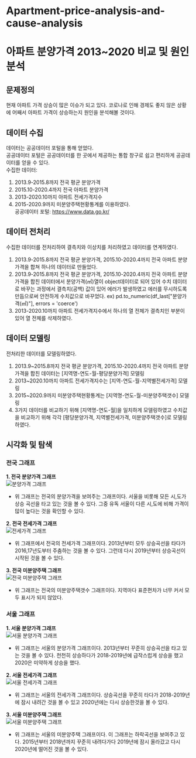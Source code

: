 # Apartment-price-analysis-and-cause-analysis
# 아파트 분양가격 2013~2020 비교 및 원인분석

## 문제정의
현재 아파트 가격 상승이 많은 이슈가 되고 있다. 코로나로 인해 경제도 좋지 않은 상황에 어째서 아파트 가격이 상승하는지 원인을 분석해볼 것이다.

## 데이터 수집
데이터는 공공데이터 포털을 통해 얻었다.   
공공데이터 포털은 공공데이터를 한 곳에서 제공하는 통합 창구로 쉽고 편리하게 공공데이터를 얻을 수 있다.   
수집한 데이터:
1. 2013.9-2015.8까지 전국 평균 분양가격
2. 2015.10-2020.4까지 전국 아파트 분양가격
3. 2013-2020.10까지 아파트 전세가격지수
4. 2015-2020.9까지 미분양주택현황통계를 이용하였다.   
공공데이터 포털: https://www.data.go.kr/

## 데이터 전처리
수집한 데이터를 전처리하여 결측치와 이상치를 처리하였고 데이터를 연계하였다.
1. 2013.9-2015.8까지 전국 평균 분양가격, 2015.10-2020.4까지 전국 아파트 분양가격을 합쳐 하나의 데이터로 만들었다.
2. 2013.9-2015.8까지 전국 평균 분양가격, 2015.10-2020.4까지 전국 아파트 분양가격을 합친 데이터에서 분양가격(㎡)열이 object데이터로 되어 있어 수치 데이터로 바꾸는 과정에서 결측치(공백) 값이 있어 에러가 발생하였고 에러를 무시하도록 만듬으로써 안전하게 수치값으로 바꾸었다. ex) pd.to_numeric(df_last["분양가격(㎡)"], errors = 'coerce')
3. 2013-2020.10까지 아파트 전세가격지수에서 하나의 열 전체가 결측치인 부분이 있어 열 전체를 삭제하였다.

## 데이터 모델링
전처리한 데이터를 모델링하였다. 
1. 2013.9~2015.8까지 전국 평균 분양가격, 2015.10-2020.4까지 전국 아파트 분양가격을 합친 데이터는 [지역명-연도-월-평당분양가격] 모델링
2. 2013~2020.10까지 아파트 전세가격지수는 [지역-연도-월-지역별전세가격] 모델링
3. 2015~2020.9까지 미분양주택현황통계는 [지역명-연도-월-미분양주택갯수] 모델링
4. 3가지 데이터를 비교하기 위해 [지역명-연도-월]을 일치하게 모델링하였고 수치값을 비교하기 위해 각각 [평당분양가격, 지역별전세가격, 미분양주택갯수]로 모델링하였다.

## 시각화 및 탐색
### 전국 그래프

**1. 전국 분양가격 그래프**   
![분양가격 그래프](https://user-images.githubusercontent.com/59160781/100536810-6a83af00-3266-11eb-82d8-987ec56f6a5c.PNG)   
  * 위 그래프는 전국의 분양가격을 보여주는 그래프이다. 서울을 비롯해 모든 시,도가 상승 곡선을 타고 있는 것을 볼 수 있다. 
    그중 유독 서울이 다른 시,도에 비해 가격이 많이 높다는 것을 확인할 수 있다.   
        
**2. 전국 전세가격 그래프**   
![전세가격 그래프](https://user-images.githubusercontent.com/59160781/100536825-8ab36e00-3266-11eb-8eba-e70d0772f4a2.PNG)   
  * 위 그래프에서 전국의 전세가격 그래프이다. 2013년부터 모두 상승곡선을 타다가 2016,17년도부터 주춤하는 것을 볼 수 있다.
    그런데 다시 2019년부터 상승곡선이 시작된 것을 볼 수 있다.   
        
**3. 전국 미분양주택 그래프**   
![전국 미분양주택 그래프](https://user-images.githubusercontent.com/59160781/100539963-7dee4480-327d-11eb-91b4-e30bda754315.PNG)   
  * 위 그래프는 전국의 미분양주택갯수 그래프이다. 지역마다 표준편차가 너무 커서 모두 표시가 되지 않았다.   
      
### 서울 그래프
**1. 서울 분양가격 그래프**   
![서울 분양가격 그래프](https://user-images.githubusercontent.com/59160781/100536984-d4508880-3267-11eb-809a-0c18a28574fe.PNG)    
  * 위 그래프는 서울의 분양가격 그래프이다. 2013년부터 꾸준히 상승곡선을 타고 있는 것을 볼 수 있다.
    천천히 상승하다가 2018-2019년에 급작스럽게 상승을 했고 2020은 미약하게 상승을 했다.   
        
**2. 서울 전세가격 그래프**   
![서울 전세가격 그래프](https://user-images.githubusercontent.com/59160781/100536930-55f3e680-3267-11eb-8492-3262646c3390.PNG)   
  * 위 그래프는 서울의 전세가격 그래프이다. 상승곡선을 꾸준히 타다가 2018-2019년에 잠시 내려간 것을 볼 수 있고
    2020년에는 다시 상승한것을 볼 수 있다.   
        
**3. 서울 미분양주택 그래프**   
![서울 미분양주택 그래프](https://user-images.githubusercontent.com/59160781/100537592-221bbf80-326d-11eb-9ef7-fd48e20ac4c8.PNG)
  * 위 그래프는 서울의 미분양주택 그래프이다. 이 그래프는 하락곡선을 보여주고 있다. 2015년부터 2018년까지 꾸준히 내려다가다 
    2019년에 잠시 올라갔고 다시 2020년에 떨어진 것을 볼 수 있다.   
        













